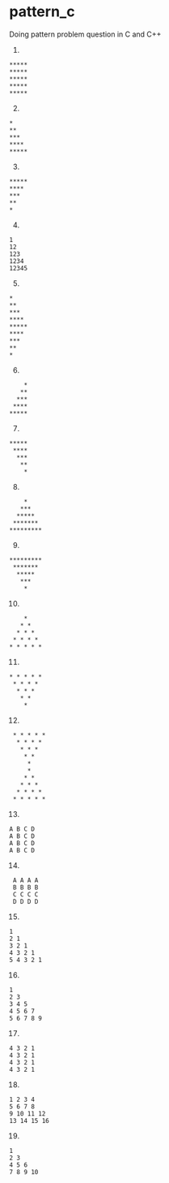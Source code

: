# pattern_c
Doing  pattern problem question in C and C++


 1.
 
	*****
	*****
	*****
	*****
	*****
	
2.

	*
	**
	***
	****
	*****

3.

	*****
	****
	***
	**
	*
	
4.

	1
	12
	123
	1234
	12345
5.

	*
	**
	***
	****
	*****
	****
	***
	**
	*
6.
 
        *
       ** 
      ***
     ****
    *****
 
7.

    *****
     ****
      ***
       **
        *
   	 
8.

        *
       ***
      *****
     *******
    *********
9.

    *********
     *******
      *****
       ***
        *
10.

        *
       * *
      * * *
     * * * *
    * * * * *
       
11.

    * * * * *
     * * * *
      * * *
       * *
        *

12.

     * * * * *
      * * * *
       * * *
        * *
         *
         *
        * *
       * * *
      * * * *
     * * * * *
13.

	A B C D
	A B C D
	A B C D
	A B C D
 14.
 
	 A A A A
	 B B B B
	 C C C C
	 D D D D
15.

	1
	2 1
	3 2 1
	4 3 2 1
	5 4 3 2 1
16.

	1 
	2 3
	3 4 5
	4 5 6 7
	5 6 7 8 9
17.

	4 3 2 1
	4 3 2 1
	4 3 2 1
	4 3 2 1
18.

    1 2 3 4
    5 6 7 8 
    9 10 11 12
    13 14 15 16
    
19.

	1
	2 3
	4 5 6
	7 8 9 10 
   
   
   
   
   
   
   
   
   
   
   
   
   
   
   
   
   
   
  
  
  
  

